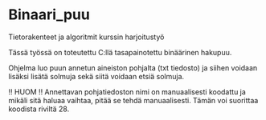 # Binaari_puu
Tietorakenteet ja algoritmit kurssin harjoitustyö

Tässä työssä on toteutettu C:llä tasapainotettu binäärinen hakupuu.

Ohjelma luo puun annetun aineiston pohjalta (txt tiedosto) ja siihen voidaan lisäksi lisätä solmuja
sekä siitä voidaan etsiä solmuja.


!! HUOM !!
Annettavan pohjatiedoston nimi on manuaalisesti koodattu ja mikäli sitä haluaa vaihtaa, pitää se tehdä manuaalisesti.
Tämän voi suorittaa koodista riviltä 28.
